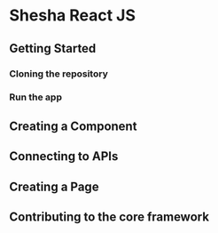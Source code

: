 # Shesha React JS

## Getting Started

### Cloning the repository
### Run the app

## Creating a Component

## Connecting to APIs

## Creating a Page

## Contributing to the core framework
